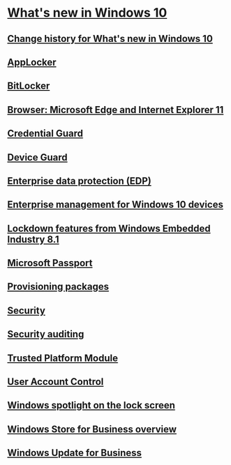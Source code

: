 # [What's new in Windows 10](index.md)
## [Change history for What's new in Windows 10](change-history-for-what-s-new-in-windows-10.md)
## [AppLocker](applocker.md)
## [BitLocker](bitlocker.md)
## [Browser: Microsoft Edge and Internet Explorer 11](edge-ie11-whats-new-overview.md)
## [Credential Guard](credential-guard.md)
## [Device Guard](device-guard-overview.md)
## [Enterprise data protection (EDP)](edp-whats-new-overview.md)
## [Enterprise management for Windows 10 devices](device-management.md)
## [Lockdown features from Windows Embedded Industry 8.1](lockdown-features-windows-10.md)
## [Microsoft Passport](microsoft-passport.md)
## [Provisioning packages](new-provisioning-packages.md)
## [Security](security.md)
## [Security auditing](security-auditing.md)
## [Trusted Platform Module](trusted-platform-module.md)
## [User Account Control](user-account-control.md)
## [Windows spotlight on the lock screen](windows-spotlight.md)
## [Windows Store for Business overview](windows-store-for-business-overview.md)
## [Windows Update for Business](windows-update-for-business.md)

